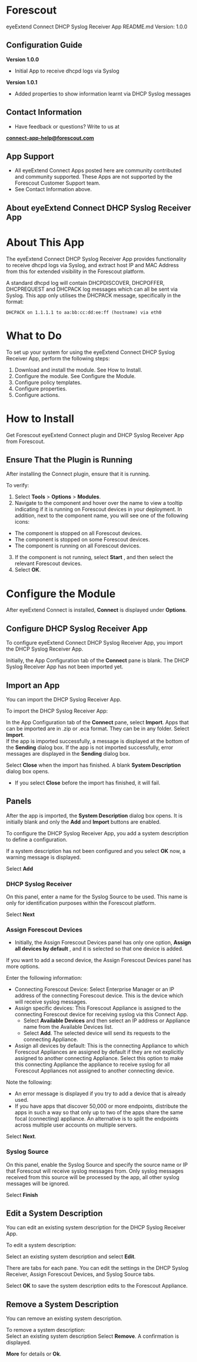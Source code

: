 # Forescout
eyeExtend Connect DHCP Syslog Receiver App README.md Version: 1.0.0

## Configuration Guide
**Version 1.0.0**
- Initial App to receive dhcpd logs via Syslog

**Version 1.0.1**
- Added properties to show information learnt via DHCP Syslog messages

## Contact Information  
- Have feedback or questions? Write to us at

**[connect-app-help@forescout.com](mailto:connect-app-help@forescout.com)**

## App Support

- All eyeExtend Connect Apps posted here are community contributed and community supported. These Apps are not supported by the Forescout Customer Support team.
- See Contact Information above.

## About eyeExtend Connect DHCP Syslog Receiver App

# About This App

The eyeExtend Connect DHCP Syslog Receiver App provides functionality to receive dhcpd logs via Syslog, and extract host IP and MAC Address from this for extended visibility in the Forescout platform.

A standard dhcpd log will contain DHCPDISCOVER, DHCPOFFER, DHCPREQUEST and DHCPACK log messages which can all be sent via Syslog. This app only utilises the DHCPACK message, specifically in the format:

`DHCPACK on 1.1.1.1 to aa:bb:cc:dd:ee:ff (hostname) via eth0`

# What to Do  
To set up your system for using the eyeExtend Connect DHCP Syslog Receiver App, perform the following steps:  

1. Download and install the module. See How to Install.  
2. Configure the module. See Configure the Module.  
3. Configure policy templates.  
4. Configure properties.  
5. Configure actions.  

# How to Install  
Get Forescout eyeExtend Connect plugin and DHCP Syslog Receiver App from Forescout.  

## Ensure That the Plugin is Running  
After installing the Connect plugin, ensure that it is running.  

To verify:  

1. Select **Tools** > **Options** > **Modules**.  
2. Navigate to the component and hover over the name to view a tooltip indicating if it is running on Forescout devices in your deployment. In addition, next to the component name, you will see one of the following icons:  

- The component is stopped on all Forescout devices.  
- The component is stopped on some Forescout devices.  
- The component is running on all Forescout devices.  

3. If the component is not running, select **Start** , and then select the relevant Forescout devices.  
4. Select **OK**.

# Configure the Module
After eyeExtend Connect is installed, **Connect** is displayed under **Options**.

## Configure DHCP Syslog Receiver App
To configure eyeExtend Connect DHCP Syslog Receiver App, you import the DHCP Syslog Receiver App.

Initially, the App Configuration tab of the **Connect** pane is blank. The DHCP Syslog Receiver App has not been imported yet.

## Import an App
You can import the DHCP Syslog Receiver App.

To import the DHCP Syslog Receiver App:

In the App Configuration tab of the **Connect** pane, select **Import**.
Apps that can be imported are in .zip or .eca format. They can be in any folder.
	Select **Import**.  
If the app is imported successfully, a message is displayed at the bottom of the **Sending** dialog box. If the app is not imported successfully, error messages are displayed in the **Sending** dialog box.  

Select
**Close** when the import has finished.
A blank **System Description** dialog box opens. 

- If you select **Close** before the import has finished, it will fail.  

## Panels


After the app is imported, the **System Description** dialog box opens. It is initially blank and only the **Add** and **Import** buttons are enabled.  

To configure the DHCP Syslog Receiver App, you add a system description to define a configuration.  

If a system description has not been configured and you select **OK** now, a warning message is displayed.  

Select **Add**

### DHCP Syslog Receiver


On this panel, enter a name for the Syslog Source to be used. This name is only for identification purposes within the Forescout platform.

Select **Next**


### Assign Forescout Devices


 - Initially, the Assign Forescout Devices panel has only one option, **Assign all devices by default** , and it is selected so that one device is added.

If you want to add a second device, the Assign Forescout Devices panel has more options.

Enter the following information:

- Connecting Forescout Device: Select Enterprise Manager or an IP address of the connecting Forescout device. This is the device which will receive syslog messages.  
- Assign specific devices: This Forescout Appliance is assigned to the connecting Forescout device for receiving syslog via this Connect App.
  - Select **Available Devices** and then select an IP address or Appliance name from the Available Devices list.  
  - Select **Add**. The selected device will send its requests to the connecting Appliance.  
- Assign all devices by default: This is the connecting Appliance to which Forescout Appliances are assigned by default if they are not explicitly assigned to another connecting Appliance. Select this option to make this connecting Appliance the appliance to receive syslog for all Forescout Appliances not assigned to another connecting device.


Note the following:  

- An error message is displayed if you try to add a device that is already used.  
- If you have apps that discover 50,000 or more endpoints, distribute the apps in such a way so that only up to two of the apps share the same focal (connecting) appliance. An alternative is to split the endpoints across multiple user accounts on multiple servers.  


Select **Next**.

### Syslog Source


On this panel, enable the Syslog Source and specify the source name or IP that Forescout will receive syslog messages from. Only syslog messages received from this source will be processed by the app, all other syslog messages will be ignored.

Select **Finish**

## Edit a System Description  
You can edit an existing system description for the DHCP Syslog Receiver App.  

To edit a system description:  

Select an existing system description and select **Edit**.  

There are tabs for each pane. You can edit the settings in the DHCP Syslog Receiver, Assign Forescout Devices, and Syslog Source tabs.  

Select **OK** to save the system description edits to the Forescout Appliance.  

## Remove a System Description  
You can remove an existing system description.  

To remove a system description:  
Select an existing system description
Select **Remove**. A confirmation is displayed.  

**More** for details or **Ok**.  

